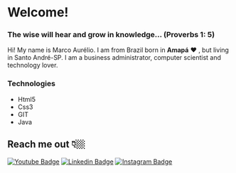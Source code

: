 # Welcome!

### The wise will hear and grow in knowledge... (Proverbs 1: 5)

Hi! My name is Marco Aurélio. I am from Brazil born in **Amapá** ❤️ , but living in Santo André-SP. I am a business administrator, computer scientist and technology lover.

### Technologies
- Html5
- Css3
- GIT
- Java



## Reach me out 👇🏼


[![Youtube Badge](https://img.shields.io/badge/-Youtube-FF0000?style=flat-square&labelColor=FF0000&logo=youtube&logoColor=white&link=https://www.youtube.com/channel/UCkLjOF2OBiM_ZX0jy7O7cmA)](https://www.youtube.com/channel/UCkLjOF2OBiM_ZX0jy7O7cmA) [![Linkedin Badge](https://img.shields.io/badge/-LinkedIn-blue?style=flat-square&logo=Linkedin&logoColor=white&link=https://www.linkedin.com/in/marcopicanco/)](https://www.linkedin.com/in/marcopicanco/) [![Instagram Badge](https://img.shields.io/badge/-Instagram-purple?style=flat-square&logo=Instagram&logoColor=white&link=https://www.instagram.com/marcopicanco/)](https://www.instagram.com/marcopicanco/) 
